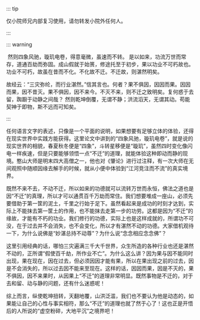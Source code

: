 ::: tip

仅小院师兄内部复习使用，请勿转发小院外任何人。

:::

::: warning

​         然则四象风驰，璇玑电卷，得意毫微，虽速而不转。         是以如来，功流万世而常存，道通百劫而弥固。成山假就于始篑，修途托至于初步，果以功业不可朽故也。功业不可朽，故虽在昔而不化。不化故不迁。不迁故，则湛然明矣。

​         故经云：“三灾弥纶，而行业湛然。”信其言也。何者？果不俱因，因因而果。因因而果，因不昔灭。果不俱因，因不来今。不灭不来，则不迁之致明矣。复何惑于去留，踟蹰于动静之间哉？         然则乾坤倒覆，无谓不静；洪流滔天，无谓其动。苟能契神于即物，斯不远而可知矣。

:::

​         任何语言文字的表述，只像是一个平面的说明，如果想要有足够立体的体验，还得在现实世界中实践方能获得。这里论文中讲到的“四象风驰，璇玑电卷”，就是说的现实世界的相貌，春夏秋冬便是“四象”，斗转星移便是“璇玑”，虽然四时变化像闪电一样疾速，但是只要能够领悟一点“不迁”的道理，就能体验这种即动而静的现境。憨山大师是明末四大高僧之一，他也对《肇论》进行过注释，有一次大师在无间观照中随顺因缘去解手的时候，就从小便中体验到“江河竞注而不流”的真实境界。

​         既然不来不去，不动不迁，所以如来的功德就可以流转万世而永恒，佛法之道也是因“不迁”的真理，所以才可以通贯百千万劫而常住。我们想要堆成一座山，必须先要借助于第一筐的泥土，千里之行始于足下。虽然看起来是成功的时刻才达到，实际上不能抹去第一筐土的作用，也不能抹去走第一步的功劳。这都是因为“不迁”的缘故，才能有不朽的功业。我们修行的功德，实际上也是这样成就的，所谓功不可没，在于过去并不会消失，也不会变化，所以才有湛然不动的功德。大家借机观待一下，为什么说佛是“妙湛总持不动尊”？为什么说“念念相应念念佛”？

​         这里引用经典的话，哪怕三灾遍满三千大千世界，众生所造的各种行业也还是湛然不动的，正所谓“假使百千劫，所作业不亡”。为什么这么讲？因为果与因不能同时出现，果在现在，因在过去，但必须因因才能有果，所以在果出现之前的过去，因是不会消失的，所以过去因不能来至现在。这样的话，因因而果，因是不灭的，果不俱因，因不来果时，从因果上“不迁”的道理非常明显。既然事物是不迁的，对于去和留、动与静的问题，还有什么迷惑呢！

​         综上而言，纵使乾坤扭转，天翻地覆，山洪泛滥，我们也不要认为他是动态的，如果能让自己的心性与事实相符，那么“不迁”的道理也就了然于心了！这也正是开悟后的人所说的“虚空粉碎，大地平沉”之境界吧！